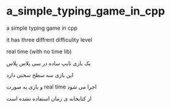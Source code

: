 # a_simple_typing_game_in_cpp
a simple typing game in cpp

it has three diffrent difficulity level

real time (with no time lib)

یک بازی تایپ ساده در سی پلاس پلاس

این بازی سه سطح سختی دارد

و بازی به صورت real time اجرا می شود

از کتابخانه ی زمان استفاده نشده است
